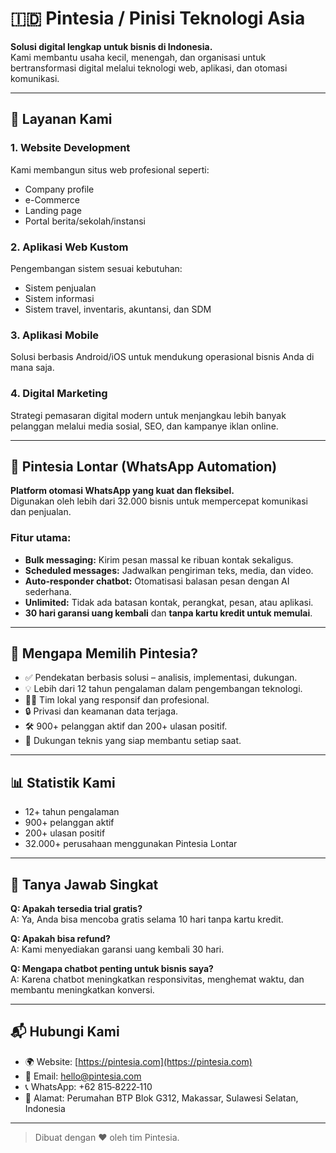 # 🇮🇩 Pintesia / Pinisi Teknologi Asia

**Solusi digital lengkap untuk bisnis di Indonesia.**  
Kami membantu usaha kecil, menengah, dan organisasi untuk bertransformasi digital melalui teknologi web, aplikasi, dan otomasi komunikasi.

---

## 🧩 Layanan Kami

### 1. Website Development
Kami membangun situs web profesional seperti:
- Company profile
- e-Commerce
- Landing page
- Portal berita/sekolah/instansi

### 2. Aplikasi Web Kustom
Pengembangan sistem sesuai kebutuhan:
- Sistem penjualan
- Sistem informasi
- Sistem travel, inventaris, akuntansi, dan SDM

### 3. Aplikasi Mobile
Solusi berbasis Android/iOS untuk mendukung operasional bisnis Anda di mana saja.

### 4. Digital Marketing
Strategi pemasaran digital modern untuk menjangkau lebih banyak pelanggan melalui media sosial, SEO, dan kampanye iklan online.

---

## 🤖 Pintesia Lontar (WhatsApp Automation)

**Platform otomasi WhatsApp yang kuat dan fleksibel.**  
Digunakan oleh lebih dari 32.000 bisnis untuk mempercepat komunikasi dan penjualan.

### Fitur utama:
- **Bulk messaging:** Kirim pesan massal ke ribuan kontak sekaligus.
- **Scheduled messages:** Jadwalkan pengiriman teks, media, dan video.
- **Auto-responder chatbot:** Otomatisasi balasan pesan dengan AI sederhana.
- **Unlimited:** Tidak ada batasan kontak, perangkat, pesan, atau aplikasi.
- **30 hari garansi uang kembali** dan **tanpa kartu kredit untuk memulai**.

---

## 🌟 Mengapa Memilih Pintesia?

- ✅ Pendekatan berbasis solusi – analisis, implementasi, dukungan.
- 💡 Lebih dari 12 tahun pengalaman dalam pengembangan teknologi.
- 👨‍💻 Tim lokal yang responsif dan profesional.
- 🔒 Privasi dan keamanan data terjaga.
- 🛠️ 900+ pelanggan aktif dan 200+ ulasan positif.
- 🚀 Dukungan teknis yang siap membantu setiap saat.

---

## 📊 Statistik Kami

- 12+ tahun pengalaman
- 900+ pelanggan aktif
- 200+ ulasan positif
- 32.000+ perusahaan menggunakan Pintesia Lontar

---

## 💬 Tanya Jawab Singkat

**Q: Apakah tersedia trial gratis?**  
A: Ya, Anda bisa mencoba gratis selama 10 hari tanpa kartu kredit.

**Q: Apakah bisa refund?**  
A: Kami menyediakan garansi uang kembali 30 hari.

**Q: Mengapa chatbot penting untuk bisnis saya?**  
A: Karena chatbot meningkatkan responsivitas, menghemat waktu, dan membantu meningkatkan konversi.

---

## 📬 Hubungi Kami

- 🌍 Website: [https://pintesia.com](https://pintesia.com)
- 📧 Email: hello@pintesia.com
- 📞 WhatsApp: +62 815‑8222‑110
- 🏢 Alamat: Perumahan BTP Blok G312, Makassar, Sulawesi Selatan, Indonesia

---

> Dibuat dengan ❤️ oleh tim Pintesia.  
